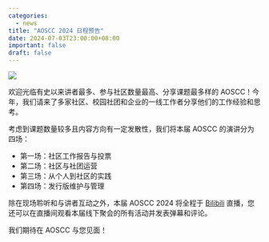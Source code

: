```yaml
---
categories:
  - news
title: "AOSCC 2024 日程预告"
date: 2024-07-03T23:00:00+08:00
important: false
draft: false
---
```

![](/assets/news/agenda-full.png)

欢迎光临有史以来讲者最多、参与社区数量最高、分享课题最多样的 AOSCC！今年，我们请来了多家社区、校园社团和企业的一线工作者分享他们的工作经验和思考。

考虑到课题数量较多且内容方向有一定发散性，我们将本届 AOSCC 的演讲分为四场：

- 第一场：社区工作报告与投票
- 第二场：社区与社团运营
- 第三场：从个人到社区的实践
- 第四场：发行版维护与管理

除在现场聆听和与讲者互动之外，本届 AOSCC 2024 将全程于 [Bilibili](https://live.bilibili.com/30341581) 直播，您还可以在直播间观看本届线下聚会的所有活动并发表弹幕和评论。

我们期待在 AOSCC 与您见面！
